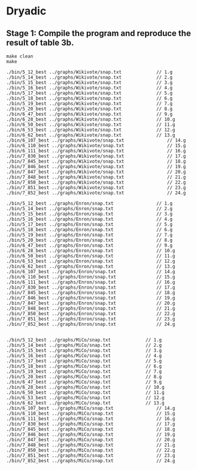 # Dryadic

## Stage 1: Compile the program and reproduce the result of table 3b.
    
    make clean
    make
    
    ./bin/5_12_best ../graphs/Wikivote/snap.txt				// 1.g
    ./bin/5_14_best ../graphs/Wikivote/snap.txt				// 2.g
    ./bin/5_15_best ../graphs/Wikivote/snap.txt				// 3.g
    ./bin/5_16_best ../graphs/Wikivote/snap.txt				// 4.g
    ./bin/5_17_best ../graphs/Wikivote/snap.txt				// 5.g
    ./bin/5_18_best ../graphs/Wikivote/snap.txt				// 6.g
    ./bin/5_19_best ../graphs/Wikivote/snap.txt				// 7.g
    ./bin/5_20_best ../graphs/Wikivote/snap.txt				// 8.g
    ./bin/6_47_best ../graphs/Wikivote/snap.txt				// 9.g
    ./bin/6_28_best ../graphs/Wikivote/snap.txt				// 10.g
    ./bin/6_50_best ../graphs/Wikivote/snap.txt				// 11.g
    ./bin/6_53_best ../graphs/Wikivote/snap.txt				// 12.g
    ./bin/6_62_best ../graphs/Wikivote/snap.txt				// 13.g
    ./bin/6_107_best ../graphs/Wikivote/snap.txt				// 14.g
    ./bin/6_110_best ../graphs/Wikivote/snap.txt				// 15.g
    ./bin/6_111_best ../graphs/Wikivote/snap.txt				// 16.g
    ./bin/7_830_best ../graphs/Wikivote/snap.txt				// 17.g
    ./bin/7_845_best ../graphs/Wikivote/snap.txt				// 18.g
    ./bin/7_846_best ../graphs/Wikivote/snap.txt				// 19.g
    ./bin/7_847_best ../graphs/Wikivote/snap.txt				// 20.g
    ./bin/7_848_best ../graphs/Wikivote/snap.txt				// 21.g
    ./bin/7_850_best ../graphs/Wikivote/snap.txt				// 22.g
    ./bin/7_851_best ../graphs/Wikivote/snap.txt				// 23.g
    ./bin/7_852_best ../graphs/Wikivote/snap.txt				// 24.g
                    
    ./bin/5_12_best ../graphs/Enron/snap.txt				// 1.g
    ./bin/5_14_best ../graphs/Enron/snap.txt				// 2.g
    ./bin/5_15_best ../graphs/Enron/snap.txt				// 3.g
    ./bin/5_16_best ../graphs/Enron/snap.txt				// 4.g
    ./bin/5_17_best ../graphs/Enron/snap.txt				// 5.g
    ./bin/5_18_best ../graphs/Enron/snap.txt				// 6.g
    ./bin/5_19_best ../graphs/Enron/snap.txt				// 7.g
    ./bin/5_20_best ../graphs/Enron/snap.txt				// 8.g
    ./bin/6_47_best ../graphs/Enron/snap.txt				// 9.g
    ./bin/6_28_best ../graphs/Enron/snap.txt				// 10.g
    ./bin/6_50_best ../graphs/Enron/snap.txt				// 11.g
    ./bin/6_53_best ../graphs/Enron/snap.txt				// 12.g
    ./bin/6_62_best ../graphs/Enron/snap.txt				// 13.g
    ./bin/6_107_best ../graphs/Enron/snap.txt				// 14.g
    ./bin/6_110_best ../graphs/Enron/snap.txt				// 15.g
    ./bin/6_111_best ../graphs/Enron/snap.txt				// 16.g
    ./bin/7_830_best ../graphs/Enron/snap.txt				// 17.g
    ./bin/7_845_best ../graphs/Enron/snap.txt				// 18.g
    ./bin/7_846_best ../graphs/Enron/snap.txt				// 19.g
    ./bin/7_847_best ../graphs/Enron/snap.txt				// 20.g
    ./bin/7_848_best ../graphs/Enron/snap.txt				// 21.g
    ./bin/7_850_best ../graphs/Enron/snap.txt				// 22.g
    ./bin/7_851_best ../graphs/Enron/snap.txt				// 23.g
    ./bin/7_852_best ../graphs/Enron/snap.txt				// 24.g
                    
                    
    ./bin/5_12_best ../graphs/MiCo/snap.txt				// 1.g
    ./bin/5_14_best ../graphs/MiCo/snap.txt				// 2.g
    ./bin/5_15_best ../graphs/MiCo/snap.txt				// 3.g
    ./bin/5_16_best ../graphs/MiCo/snap.txt				// 4.g
    ./bin/5_17_best ../graphs/MiCo/snap.txt				// 5.g
    ./bin/5_18_best ../graphs/MiCo/snap.txt				// 6.g
    ./bin/5_19_best ../graphs/MiCo/snap.txt				// 7.g
    ./bin/5_20_best ../graphs/MiCo/snap.txt				// 8.g
    ./bin/6_47_best ../graphs/MiCo/snap.txt				// 9.g
    ./bin/6_28_best ../graphs/MiCo/snap.txt				// 10.g
    ./bin/6_50_best ../graphs/MiCo/snap.txt				// 11.g
    ./bin/6_53_best ../graphs/MiCo/snap.txt				// 12.g
    ./bin/6_62_best ../graphs/MiCo/snap.txt				// 13.g
    ./bin/6_107_best ../graphs/MiCo/snap.txt				// 14.g
    ./bin/6_110_best ../graphs/MiCo/snap.txt				// 15.g
    ./bin/6_111_best ../graphs/MiCo/snap.txt				// 16.g
    ./bin/7_830_best ../graphs/MiCo/snap.txt				// 17.g
    ./bin/7_845_best ../graphs/MiCo/snap.txt				// 18.g
    ./bin/7_846_best ../graphs/MiCo/snap.txt				// 19.g
    ./bin/7_847_best ../graphs/MiCo/snap.txt				// 20.g
    ./bin/7_848_best ../graphs/MiCo/snap.txt				// 21.g
    ./bin/7_850_best ../graphs/MiCo/snap.txt				// 22.g
    ./bin/7_851_best ../graphs/MiCo/snap.txt				// 23.g
    ./bin/7_852_best ../graphs/MiCo/snap.txt				// 24.g
